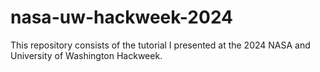 # nasa-uw-hackweek-2024
This repository consists of the tutorial I presented at the 2024 NASA and University of Washington Hackweek.

